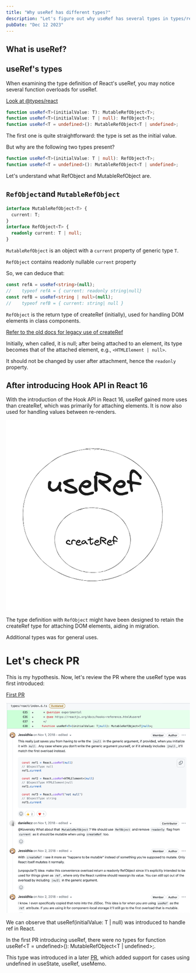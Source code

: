 ```yaml
---
title: "Why useRef has different types?"
description: "Let's figure out why useRef has several types in types/react"
pubDate: "Dec 12 2023"
---
```


## What is useRef?

## useRef's types

When examining the type definition of React's useRef, you may notice several function overloads for useRef.

[Look at @types/react](https://github.com/DefinitelyTyped/DefinitelyTyped/blob/0928217380812c4b25ee324405e347fb6506eaa1/types/react/index.d.ts#L1067)

```typescript
function useRef<T>(initialValue: T): MutableRefObject<T>;
function useRef<T>(initialValue: T | null): RefObject<T>;
function useRef<T = undefined>(): MutableRefObject<T | undefined>;
```

The first one is quite straightforward: the type is set as the initial value.

But why are the following two types present?

```typescript
function useRef<T>(initialValue: T | null): RefObject<T>;
function useRef<T = undefined>(): MutableRefObject<T | undefined>;
```

Let's understand what RefObject and MutableRefObject are.

## `RefObject`and `MutableRefObject`

```typescript
interface MutableRefObject<T> {
  current: T;
}
interface RefObject<T> {
  readonly current: T | null;
}
```

`MutableRefObject` is an object with a `current` property of generic type `T`.

`RefObject` contains readonly nullable `current` property

So, we can deduce that:

```typescript
const refA = useRef<string>(null);
//    typeof refA = { current: readonly string|null}
const refB = useRef<string | null>(null);
//    typeof refB = { current: string| null }
```

`RefObject` is the return type of createRef (initially), used for handling DOM elements in class components.

[Refer to the old docs for legacy use of createRef](https://ko.legacy.reactjs.org/docs/refs-and-the-dom.html)

Initially, when called, it is null; after being attached to an element, its type becomes that of the attached element, e.g., `<HTMLElement | null>`.

It should not be changed by user after attachment, hence the `readonly` property.

## After introducing Hook API in React 16

With the introduction of the Hook API in React 16, useRef gained more uses than createRef, which was primarily for attaching elements. It is now also used for handling values between re-renders.

![Image showing useRef use cases](/src/content/blog/images/why_use_ref/more_ref.png)

The type definition with `RefObject` might have been designed to retain the createRef type for attaching DOM elements, aiding in migration.

Additional types was for general uses.

# Let's check PR

This is my hypothesis. Now, let's review the PR where the useRef type was first introduced:

[First PR](https://github.com/DefinitelyTyped/DefinitelyTyped/pull/30057)

![Image from the first PR](/src/content/blog/images/why_use_ref/first_pr.png)

We can observe that useRef<T>(initialValue: T | null) was introduced to handle ref in React.

In the first PR introducing useRef, there were no types for function useRef<T = undefined>(): MutableRefObject<T | undefined>;.

This type was introduced in a later [PR](https://github.com/DefinitelyTyped/DefinitelyTyped/pull/33220), which added support for cases using undefined in useState, useRef, useMemo.
